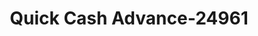 ---
f_zip-code: 91763
f_state-code: CA
title: Quick Cash Advance-24961
f_phone: 909-445-1080
f_city-only: Montclair
f_address: 4980 Holt Boulevard Montclair
f_location-unique-id: '24961'
slug: quick-cash-advance-24961
updated-on: '2024-05-30T13:46:58.046Z'
created-on: '2024-05-30T13:36:59.803Z'
published-on: '2024-05-30T13:54:32.469Z'
f_city-state: cms/city/montclair-ca.md
f_company: cms/company/quick-cash-advance.md
f_state: cms/state/california.md
layout: '[payday-loan].html'
tags: payday-loan
---